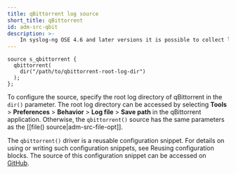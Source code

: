 ```yaml
---
title: qBittorrent log source
short_title: qBittorrent
id: adm-src-qbit
description: >-
    In syslog-ng OSE 4.6 and later versions it is possible to collect logs of the [qBittorrent](https://www.qbittorrent.org/) application.
---
```


```config
source s_qbittorrent {
  qbittorrent(
    dir("/path/to/qbittorrent-root-log-dir")
  );
};
```

To configure the source, specify the root log directory of qBittorrent in the `dir()` parameter. The root log directory can be accessed by selecting **Tools** &#62; **Preferences** &#62; **Behavior** &#62; **Log file** &#62; **Save path** in the qBittorrent application. Otherwise, the `qbittorrent()` source has the same parameters as the [[file() source|adm-src-file-opt]].

The `qbittorrent()` driver is a reusable configuration snippet. For details on using or writing such configuration snippets, see Reusing configuration blocks. The source of this configuration snippet can be accessed on [GitHub](https://github.com/syslog-ng/syslog-ng/tree/master/scl/qbittorrent).
